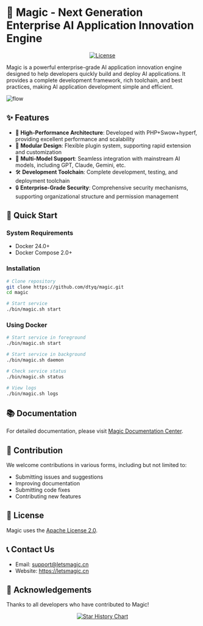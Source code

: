 
# 🎩 Magic - Next Generation Enterprise AI Application Innovation Engine

<div align="center">

[![License](https://img.shields.io/badge/license-Apache%202.0-blue.svg)](LICENSE)
<!-- [![Docker Pulls](https://img.shields.io/docker/pulls/dtyq/magic.svg)](https://hub.docker.com/r/dtyq/magic)
[![GitHub stars](https://img.shields.io/github/stars/dtyq/magic.svg?style=social&label=Star)](https://github.com/dtyq/magic) -->

</div>

Magic is a powerful enterprise-grade AI application innovation engine designed to help developers quickly build and deploy AI applications. It provides a complete development framework, rich toolchain, and best practices, making AI application development simple and efficient.

![flow](docs/magic_flow.jpg)

## ✨ Features

- 🚀 **High-Performance Architecture**: Developed with PHP+Swow+hyperf, providing excellent performance and scalability
- 🧩 **Modular Design**: Flexible plugin system, supporting rapid extension and customization
- 🔌 **Multi-Model Support**: Seamless integration with mainstream AI models, including GPT, Claude, Gemini, etc.
- 🛠️ **Development Toolchain**: Complete development, testing, and deployment toolchain
- 🔒 **Enterprise-Grade Security**: Comprehensive security mechanisms, supporting organizational structure and permission management

## 🚀 Quick Start
  
### System Requirements
- Docker 24.0+
- Docker Compose 2.0+

### Installation

```bash
# Clone repository
git clone https://github.com/dtyq/magic.git
cd magic

# Start service
./bin/magic.sh start
```

### Using Docker

```bash
# Start service in foreground
./bin/magic.sh start

# Start service in background
./bin/magic.sh daemon

# Check service status
./bin/magic.sh status

# View logs
./bin/magic.sh logs
```

## 📚 Documentation

For detailed documentation, please visit [Magic Documentation Center](http://docs.letsmagic.cn/).

## 🤝 Contribution

We welcome contributions in various forms, including but not limited to:

- Submitting issues and suggestions
- Improving documentation
- Submitting code fixes
- Contributing new features

## 📄 License

Magic uses the [Apache License 2.0](LICENSE).

## 📞 Contact Us

- Email: support@letsmagic.cn
- Website: https://letsmagic.cn

## 🙏 Acknowledgements

Thanks to all developers who have contributed to Magic!

<div align="center">

[![Star History Chart](https://api.star-history.com/svg?repos=dtyq/magic&type=Date)](https://star-history.com/#dtyq/magic&Date)

</div>
